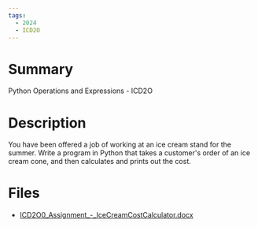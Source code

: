 ```yaml
---
tags:
  - 2024
  - ICD2O
---
```


# Summary

Python Operations and Expressions - ICD2O

# Description

You have been offered a job of working at an ice cream stand for the summer. Write a program in Python that takes a customer's order of an ice cream cone, and then calculates and prints out the cost.

# Files

*   [ICD2O0\_Assignment\_-\_IceCreamCostCalculator.docx](resources/Michael_Seto/ICD2O0_Assignment_-_IceCreamCostCalculator.docx)